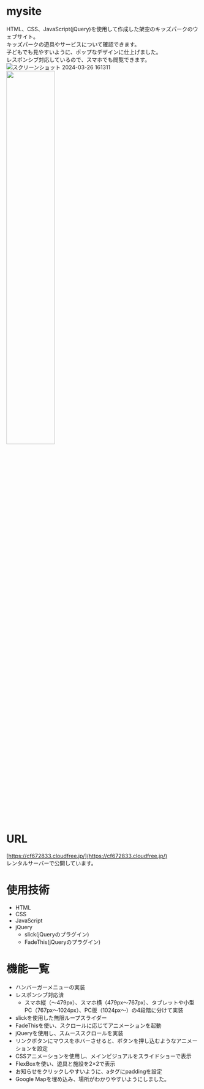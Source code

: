 # mysite
HTML、CSS、JavaScript(jQuery)を使用して作成した架空のキッズパークのウェブサイト。  
キッズパークの遊具やサービスについて確認できます。  
子どもでも見やすいように、ポップなデザインに仕上げました。  
レスポンシブ対応しているので、スマホでも閲覧できます。  
![スクリーンショット 2024-03-26 161311](https://github.com/puzzle-ap/mysite/assets/149124533/ce318c7d-f598-4a32-920e-e9d5c194ac30)<!-- PC版のトップページ -->
<img src="https://github.com/puzzle-ap/mysite/assets/149124533/7f0feb97-456d-411d-913f-4f332b9ea612" width="50%"><!-- スマホ版のお知らせページ -->

# URL
[https://cf672833.cloudfree.jp/](https://cf672833.cloudfree.jp/)  
レンタルサーバーで公開しています。

# 使用技術
- HTML
- CSS
- JavaScript
- jQuery
    - slick(jQueryのプラグイン)
    - FadeThis(jQueryのプラグイン)

# 機能一覧
- ハンバーガーメニューの実装
- レスポンシブ対応済
    - スマホ縦（～479px）、スマホ横（479px～767px）、タブレットや小型PC（767px～1024px）、PC版（1024px～）の4段階に分けて実装
- slickを使用した無限ループスライダー
- FadeThisを使い、スクロールに応じてアニメーションを起動
- jQueryを使用し、スムーススクロールを実装
- リンクボタンにマウスをホバーさせると、ボタンを押し込むようなアニメーションを設定
- CSSアニメーションを使用し、メインビジュアルをスライドショーで表示
- FlexBoxを使い、遊具と施設を2×2で表示
- お知らせをクリックしやすいように、aタグにpaddingを設定
- Google Mapを埋め込み、場所がわかりやすいようにしました。
